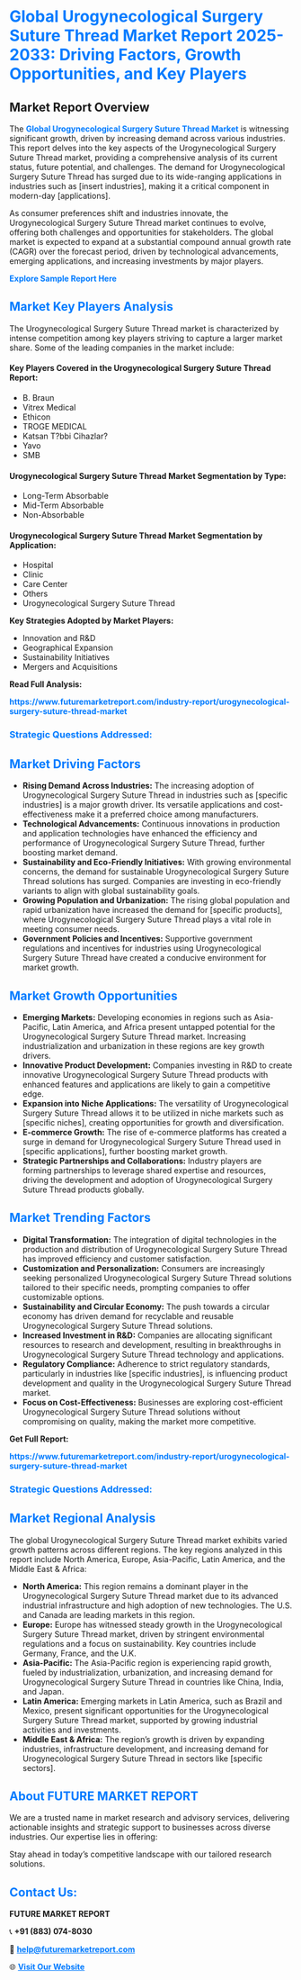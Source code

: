 <h1 style="color: #007BFF;">Global Urogynecological Surgery Suture Thread Market Report 2025-2033: Driving Factors, Growth Opportunities, and Key Players</h1>

<section id="overview">
<h2>Market Report Overview</h2>
<p>The <a href="https://www.futuremarketreport.com/industry-report/urogynecological-surgery-suture-thread-market" style="color: #007BFF; text-decoration: none;"><strong>Global Urogynecological Surgery Suture Thread Market</strong></a> is witnessing significant growth, driven by increasing demand across various industries. This report delves into the key aspects of the Urogynecological Surgery Suture Thread market, providing a comprehensive analysis of its current status, future potential, and challenges. The demand for Urogynecological Surgery Suture Thread has surged due to its wide-ranging applications in industries such as [insert industries], making it a critical component in modern-day [applications].</p>
<p>As consumer preferences shift and industries innovate, the Urogynecological Surgery Suture Thread market continues to evolve, offering both challenges and opportunities for stakeholders. The global market is expected to expand at a substantial compound annual growth rate (CAGR) over the forecast period, driven by technological advancements, emerging applications, and increasing investments by major players.</p>
</section>

<section id="overview">
<p><a href="https://www.futuremarketreport.com/request-sample/reportId=124183" style="color: #007BFF; text-decoration: none;"><strong>Explore Sample Report Here</strong></a></p>
</section>

<section id="key-players">
<h2 style="color: #007BFF;">Market Key Players Analysis</h2>
<p>The Urogynecological Surgery Suture Thread market is characterized by intense competition among key players striving to capture a larger market share. Some of the leading companies in the market include:</p>
<h4>Key Players Covered in the Urogynecological Surgery Suture Thread Report:</h4>
<ul><li>B. Braun</li><li>Vitrex Medical</li><li>Ethicon</li><li>TROGE MEDICAL</li><li>Katsan T?bbi Cihazlar?</li><li>Yavo</li><li>SMB</li></ul>
<h4>Urogynecological Surgery Suture Thread Market Segmentation by Type:</h4>
<ul><li>Long-Term Absorbable</li><li>Mid-Term Absorbable</li><li>Non-Absorbable</li></ul>

<h4>Urogynecological Surgery Suture Thread Market Segmentation by Application:</h4>
<ul><li>Hospital</li><li>Clinic</li><li>Care Center</li><li>Others</li><li>Urogynecological Surgery Suture Thread</li></ul>
<p><strong>Key Strategies Adopted by Market Players:</strong></p>
<ul>
<li>Innovation and R&D</li>
<li>Geographical Expansion</li>
<li>Sustainability Initiatives</li>
<li>Mergers and Acquisitions</li>
</ul>
</section>

<section>
<p><strong>Read Full Analysis: </strong></p><a href="https://www.futuremarketreport.com/industry-report/urogynecological-surgery-suture-thread-market" style="color: #007BFF; text-decoration: none;"><strong>https://www.futuremarketreport.com/industry-report/urogynecological-surgery-suture-thread-market</strong></a>
<h3 style="color: #007BFF;">Strategic Questions Addressed:</h3>
</section>

<section id="driving-factors">
<h2 style="color: #007BFF;">Market Driving Factors</h2>
<ul>
<li><strong>Rising Demand Across Industries:</strong> The increasing adoption of Urogynecological Surgery Suture Thread in industries such as [specific industries] is a major growth driver. Its versatile applications and cost-effectiveness make it a preferred choice among manufacturers.</li>
<li><strong>Technological Advancements:</strong> Continuous innovations in production and application technologies have enhanced the efficiency and performance of Urogynecological Surgery Suture Thread, further boosting market demand.</li>
<li><strong>Sustainability and Eco-Friendly Initiatives:</strong> With growing environmental concerns, the demand for sustainable Urogynecological Surgery Suture Thread solutions has surged. Companies are investing in eco-friendly variants to align with global sustainability goals.</li>
<li><strong>Growing Population and Urbanization:</strong> The rising global population and rapid urbanization have increased the demand for [specific products], where Urogynecological Surgery Suture Thread plays a vital role in meeting consumer needs.</li>
<li><strong>Government Policies and Incentives:</strong> Supportive government regulations and incentives for industries using Urogynecological Surgery Suture Thread have created a conducive environment for market growth.</li>
</ul>
</section>

<section id="growth-opportunities">
<h2 style="color: #007BFF;">Market Growth Opportunities</h2>
<ul>
<li><strong>Emerging Markets:</strong> Developing economies in regions such as Asia-Pacific, Latin America, and Africa present untapped potential for the Urogynecological Surgery Suture Thread market. Increasing industrialization and urbanization in these regions are key growth drivers.</li>
<li><strong>Innovative Product Development:</strong> Companies investing in R&D to create innovative Urogynecological Surgery Suture Thread products with enhanced features and applications are likely to gain a competitive edge.</li>
<li><strong>Expansion into Niche Applications:</strong> The versatility of Urogynecological Surgery Suture Thread allows it to be utilized in niche markets such as [specific niches], creating opportunities for growth and diversification.</li>
<li><strong>E-commerce Growth:</strong> The rise of e-commerce platforms has created a surge in demand for Urogynecological Surgery Suture Thread used in [specific applications], further boosting market growth.</li>
<li><strong>Strategic Partnerships and Collaborations:</strong> Industry players are forming partnerships to leverage shared expertise and resources, driving the development and adoption of Urogynecological Surgery Suture Thread products globally.</li>
</ul>
</section>

<section id="trending-factors">
<h2 style="color: #007BFF;">Market Trending Factors</h2>
<ul>
<li><strong>Digital Transformation:</strong> The integration of digital technologies in the production and distribution of Urogynecological Surgery Suture Thread has improved efficiency and customer satisfaction.</li>
<li><strong>Customization and Personalization:</strong> Consumers are increasingly seeking personalized Urogynecological Surgery Suture Thread solutions tailored to their specific needs, prompting companies to offer customizable options.</li>
<li><strong>Sustainability and Circular Economy:</strong> The push towards a circular economy has driven demand for recyclable and reusable Urogynecological Surgery Suture Thread solutions.</li>
<li><strong>Increased Investment in R&D:</strong> Companies are allocating significant resources to research and development, resulting in breakthroughs in Urogynecological Surgery Suture Thread technology and applications.</li>
<li><strong>Regulatory Compliance:</strong> Adherence to strict regulatory standards, particularly in industries like [specific industries], is influencing product development and quality in the Urogynecological Surgery Suture Thread market.</li>
<li><strong>Focus on Cost-Effectiveness:</strong> Businesses are exploring cost-efficient Urogynecological Surgery Suture Thread solutions without compromising on quality, making the market more competitive.</li>
</ul>
</section>

<section>
<p><strong>Get Full Report: </strong></p><a href="https://www.futuremarketreport.com/industry-report/urogynecological-surgery-suture-thread-market" style="color: #007BFF; text-decoration: none;"><strong>https://www.futuremarketreport.com/industry-report/urogynecological-surgery-suture-thread-market</strong></a>
<h3 style="color: #007BFF;">Strategic Questions Addressed:</h3>
</section>


<section id="regional-analysis">
<h2 style="color: #007BFF;">Market Regional Analysis</h2>
<p>The global Urogynecological Surgery Suture Thread market exhibits varied growth patterns across different regions. The key regions analyzed in this report include North America, Europe, Asia-Pacific, Latin America, and the Middle East & Africa:</p>
<ul>
<li><strong>North America:</strong> This region remains a dominant player in the Urogynecological Surgery Suture Thread market due to its advanced industrial infrastructure and high adoption of new technologies. The U.S. and Canada are leading markets in this region.</li>
<li><strong>Europe:</strong> Europe has witnessed steady growth in the Urogynecological Surgery Suture Thread market, driven by stringent environmental regulations and a focus on sustainability. Key countries include Germany, France, and the U.K.</li>
<li><strong>Asia-Pacific:</strong> The Asia-Pacific region is experiencing rapid growth, fueled by industrialization, urbanization, and increasing demand for Urogynecological Surgery Suture Thread in countries like China, India, and Japan.</li>
<li><strong>Latin America:</strong> Emerging markets in Latin America, such as Brazil and Mexico, present significant opportunities for the Urogynecological Surgery Suture Thread market, supported by growing industrial activities and investments.</li>
<li><strong>Middle East & Africa:</strong> The region’s growth is driven by expanding industries, infrastructure development, and increasing demand for Urogynecological Surgery Suture Thread in sectors like [specific sectors].</li>
</ul>
</section>

<footer>
<h2 style="color: #007BFF;">About FUTURE MARKET REPORT</h2>
<p>We are a trusted name in market research and advisory services, delivering actionable insights and strategic support to businesses across diverse industries. Our expertise lies in offering:</p>

<p>Stay ahead in today’s competitive landscape with our tailored research solutions.</p>

<h2 style="color: #007BFF;">Contact Us:</h2>
<p><strong>FUTURE MARKET REPORT</strong></p>
<p>📞 <strong>+91 (883) 074-8030</strong></p>
<p>📧 <strong><a href="mailto:help@futuremarketreport.com" style="color: #007BFF;">help@futuremarketreport.com</a></strong></p>
<p>🌐 <strong><a href="https://www.futuremarketreport.com/" style="color: #007BFF;">Visit Our Website</a></strong></p>
</footer>